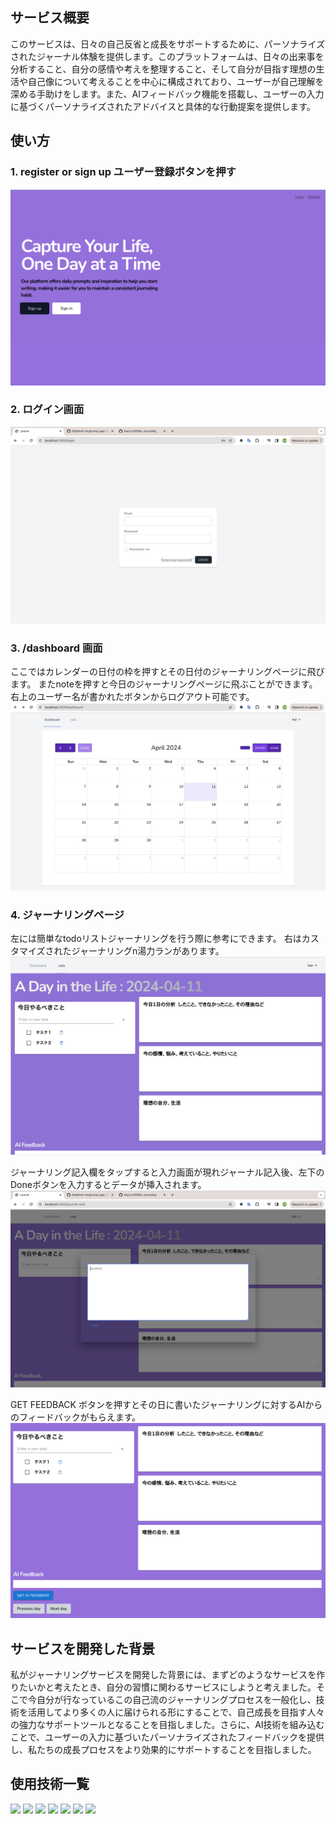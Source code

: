 ## サービス概要
このサービスは、日々の自己反省と成長をサポートするために、パーソナライズされたジャーナル体験を提供します。このプラットフォームは、日々の出来事を分析すること、自分の感情や考えを整理すること、そして自分が目指す理想の生活や自己像について考えることを中心に構成されており、ユーザーが自己理解を深める手助けをします。また、AIフィードバック機能を搭載し、ユーザーの入力に基づくパーソナライズされたアドバイスと具体的な行動提案を提供します。

## 使い方

### 1. register or sign up ユーザー登録ボタンを押す
<img src="images/Screenshot 2024-04-12 at 0.53.32.png">

### 2. ログイン画面　
<img src="images/Screenshot 2024-04-11 at 18.20.14.png">

### 3. /dashboard 画面
ここではカレンダーの日付の枠を押すとその日付のジャーナリングページに飛びます。
またnoteを押すと今日のジャーナリングページに飛ぶことができます。
右上のユーザー名が書かれたボタンからログアウト可能です。
<img src="./images/app3.jpg">

### 4. ジャーナリングページ
左には簡単なtodoリストジャーナリングを行う際に参考にできます。
右はカスタマイズされたジャーナリングn湯力ランがあります。
<img src="./images/app4.jpg">

ジャーナリング記入欄をタップすると入力画面が現れジャーナル記入後、左下のDoneボタンを入力するとデータが挿入されます。
<img src="./images/app1.jpg">

GET FEEDBACK ボタンを押すとその日に書いたジャーナリングに対するAIからのフィードバックがもらえます。
<img src="images/Screenshot 2024-04-12 at 0.51.33.png">



## サービスを開発した背景
私がジャーナリングサービスを開発した背景には、まずどのようなサービスを作りたいかと考えたとき、自分の習慣に関わるサービスにしようと考えました。そこで今自分が行なっているこの自己流のジャーナリングプロセスを一般化し、技術を活用してより多くの人に届けられる形にすることで、自己成長を目指す人々の強力なサポートツールとなることを目指しました。さらに、AI技術を組み込むことで、ユーザーの入力に基づいたパーソナライズされたフィードバックを提供し、私たちの成長プロセスをより効果的にサポートすることを目指しました。



## 使用技術一覧
<p style="display: inline">
  <!-- フロントエンドのフレームワーク一覧 -->
  <img src="https://img.shields.io/badge/-Next.js-000000.svg?logo=next.js&style=for-the-badge">
  <img src="https://img.shields.io/badge/-TailwindCSS-000000.svg?logo=tailwindcss&style=for-the-badge">
  <!-- バックエンドのフレームワーク一覧 -->
  <img src="https://img.shields.io/badge/-Laravel-E74430.svg?logo=laravel&style=plastic">
  <!-- バックエンドの言語一覧 -->
  <img src="https://img.shields.io/badge/-Php-777BB4.svg?logo=php&style=plastic">
  <!-- ミドルウェア一覧 -->
  <img src="https://img.shields.io/badge/-Apache-D22128.svg?logo=apache&style=plastic">
  <img src="https://img.shields.io/badge/-MySQL-4479A1.svg?logo=mysql&style=for-the-badge&logoColor=white">
  <!-- インフラ一覧 -->
  <img src="https://img.shields.io/badge/-Docker-1488C6.svg?logo=docker&style=for-the-badge">
</p>

